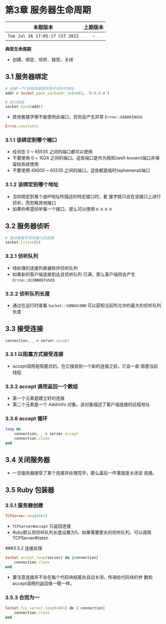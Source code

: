 # 第3章 服务器生命周期

|本期版本| 上期版本
|:---:|:---:
`Tue Jul 26 17:05:17 CST 2022` | -

**典型生命周期**

* 创建、绑定、侦听、接受、关闭

## 3.1 服务器绑定

```ruby
# 创建一个C结构体来保存用于侦听的地址
addr = Socket.pack_sockaddr_in(4481, '0.0.0.0')

# 执行绑定
socket.bind(addr)
```

* 其他套接字便不能使用此端口，否则会产生异常 `Errno::EADDRINUSE`

```ruby
Errno.constants
```


### 3.1.1 该绑定到哪个端口

* 任何在 0 ~ 65535 之间的端口都可以使用
* 不要使用 0 ~ 1024 之间的端口。这些端口是作为熟知(well-known)端口并保留给系统使用
* 不要使用 49000 ~ 65535 之间的端口。这些都是临时(ephemeral)端口

### 3.1.2 该绑定到哪个地址

* 当你绑定到某个由IP地址所描述的特定接口时，套 接字就只会在该接口上进行侦听，而忽略其他接口
* 如果你希望侦听每一个接口，那么可以使用 `0.0.0.0`

## 3.2 服务器侦听

```ruby
# 告诉套接字侦听接入的连接
socket.listen(5)
```

### 3.2.1 侦听队列

* 待处理的连接列表被称作侦听队列
* 如果新的客户端连接到达且侦听队列 已满，那么客户端将会产生 `Errno::ECONNREFUSED`

### 3.2.2 侦听队列长度

* 通过在运行时查看 `Socket::SOMAXCONN` 可以获知当前所允许的最大的侦听队列长度



## 3.3 接受连接

```ruby
connection, _ = server.accept
```

### 3.3.1 以阻塞方式接受连接

* accept调用是阻塞式的。在它接收到一个新的连接之前，它会一直 阻塞当前线程

### 3.3.2 accept 调用返回一个数组

* 第一个元素是建立好的连接
* 第二个元素是一个 Addrinfo 对象。该对象描述了客户端连接的远程地址

### 3.3.6 accept 循环

```ruby
loop do
	connection, _ = server.accept
	connection.close
end
```

## 3.4 关闭服务器

* 一旦服务器接受了某个连接并处理完毕，那么最后一件事就是关闭该 连接。

## 3.5 Ruby 包装器

### 3.5.1 服务器创建

```ruby
TCPServer.new(4481)
```

* `TCPServer#accept` 只返回连接
* Ruby默认将侦听队列长度设置为5。如果需要更长的侦听队列，可以调用TCPServer#listen

###3.5.2 连接处理

```ruby
Socket.accept_loop(server) do |connection|
	connection.close
end
```

* 要注意连接并不会在每个代码块结尾处自动关闭。传递给代码块的参 数和accept调用的返回值一模一样。

### 3.5.3 合而为一

```ruby
Socket.tcp_server_loop(4481) do | connection|
	connection.close
end
```